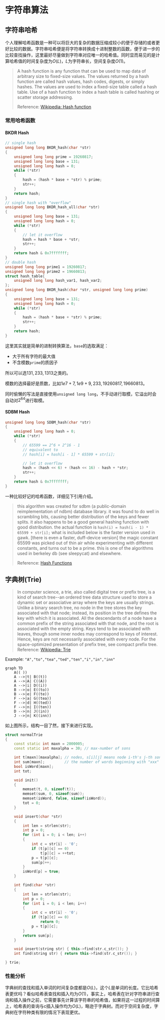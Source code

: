# 字符串算法

## 字符串哈希

个人理解哈希函数是一种可以将巨大的复杂的数据压缩成较小的便于存储的或者更好比较的数据。字符串哈希便是将字符串转换成十进制整数的函数，便于进一步的比较查找操作，这里最好尽量做到字符串对应唯一的哈希值。同时显而易见的是计算哈希值的时间复杂度为$O(L)$，$L$为字符串长，空间复杂度$O(1)$。

> A hash function is any function that can be used to map data of arbitrary size to fixed-size values. The values returned by a hash function are called hash values, hash codes, digests, or simply hashes. The values are used to index a fixed-size table called a hash table. Use of a hash function to index a hash table is called hashing or scatter storage addressing.
>
> Reference: [Wikipedia: Hash function](https://en.wikipedia.org/wiki/Hash_function)

### 常用哈希函数

#### BKDR Hash

```C++
// single hash
unsigned long long BKDR_hash(char *str)
{
    unsigned long long prime = 19260817;
    unsigned long long base = 131;
    unsigned long long hash = 0;
    while (*str)
    {
        hash = (hash * base + *str) % prime;
        str++;
    }
    return hash;
}
// single hash with "overflow"
unsigned long long BKDR_hash_ull(char *str)
{
    unsigned long long base = 131;
    unsigned long long hash = 0;
    while (*str)
    {
        // let it overflow
        hash = hash * base + *str;
        str++;
    }
    return hash & 0x7fffffff;
}
// double hash
unsigned long long prime1 = 19260817;
unsigned long long prime2 = 19660813;
struct hash_table{
    unsigned long long hash_var1, hash_var2;
};
unsigned long long BKDR_hash(char *str, unsigned long long prime)
{
    unsigned long long base = 131;
    unsigned long long hash = 0;
    while (*str)
    {
        hash = (hash * base + *str) % prime;
        str++;
    }
    return hash;
}
```

这里其实就是简单的进制转换算法，`base`的选取满足：

- 大于所有字符的最大值
- 不含模数`prime`的质因子

所以可以选$131, 233, 1313$之类的。

模数的选择最好是质数，比如$1e7+7,1e9+9,233,19260817,19660813$。

同时偷懒的写法是直接使用`unsigned long long`，不手动进行取模，它溢出时会自动对$2^{64}$进行取模。

#### SDBM Hash

```C++
unsigned long long SDBM_hash(char *str)
{
    unsigned long long hash = 0;
    while (*str)
    {
        // 65599 == 2^6 + 2^16 - 1
        // equivalent to
        // hash[i] = hash[i - 1] * 65599 + str[i];

        // let it overflow
        hash = (hash << 6) + (hash << 16) - hash + *str;
        str++;
    }
    return hash & 0x7fffffff;
}
```

一种比较好记的哈希函数，详细见下引用介绍。

> this algorithm was created for sdbm (a public-domain reimplementation of ndbm) database library. it was found to do well in scrambling bits, causing better distribution of the keys and fewer splits. it also happens to be a good general hashing function with good distribution. the actual function is `hash(i) = hash(i - 1) * 65599 + str[i];` what is included below is the faster version used in gawk. [there is even a faster, duff-device version] the magic constant 65599 was picked out of thin air while experimenting with different constants, and turns out to be a prime. this is one of the algorithms used in berkeley db (see sleepycat) and elsewhere.
>
> Reference: [Hash Functions](http://www.cse.yorku.ca/~oz/hash.html)

## 字典树(Trie)

> In computer science, a trie, also called digital tree or prefix tree, is a kind of search tree--an ordered tree data structure used to store a dynamic set or associative array where the keys are usually strings. Unlike a binary search tree, no node in the tree stores the key associated with that node; instead, its position in the tree defines the key with which it is associated. All the descendants of a node have a common prefix of the string associated with that node, and the root is associated with the empty string. Keys tend to be associated with leaves, though some inner nodes may correspond to keys of interest. Hence, keys are not necessarily associated with every node. For the space-optimized presentation of prefix tree, see compact prefix tree.
> Reference: [Wikipedia: Trie](https://en.wikipedia.org/wiki/Trie)

Example: `"A","to","tea","ted","ten","i","in","inn"`

```mermaid
graph TD
    A(( ))
    A -->|t| B((t))
    A -->|A| C((A))
    A -->|i| D((i))
    B -->|o| E((to))
    B -->|e| F((te))
    F -->|a| G((tea))
    F -->|d| H((ted))
    F -->|n| I((ten))
    D -->|n| J((in))
    J -->|n| K((inn))
```

如上图所示，结构一目了然，接下来进行实现。

```c++
struct normalTrie
{
    const static int maxn = 2000005;
    const static int maxalpha = 30; // max-number of sons

    int t[maxn][maxalpha]; // nodes, s[i][j] means node i-th's j-th son
    int sum[maxn];         // the number of words beginning with "xxx"
    bool isWord[maxn];
    int tot;

    void init()
    {
        memset(t, 0, sizeof(t));
        memset(sum, 0, sizeof(sum));
        memset(isWord, false, sizeof(isWord));
        tot = 0;
    }

    void insert(char *str)
    {
        int len = strlen(str);
        int p = 0;
        for (int i = 0; i < len; i++)
        {
            int c = str[i] - '0';
            if (t[p][c] == 0)
                t[p][c] = ++tot;
            p = t[p][c];
            sum[p]++;
        }
        isWord[p] = true;
    }

    int find(char *str)
    {
        int len = strlen(str);
        int p = 0;
        for (int i = 0; i < len; i++)
        {
            int c = str[i] - '0';
            if (t[p][c] == 0)
                return 0;
            p = t[p][c];
        }
        return sum[p];
    }

    void insert(string str) { this->find(str.c_str()); }
    int find(string str) { return this->find(str.c_str()); }

} trie;

```

### 性能分析

字典树的查找和插入单词的时间复杂度都是$O(L)$，这个$L$是单词的长度。它比哈希表更优吗？看似哈希表查找和插入均为$O(1)$，事实上，哈希表在针对字符串进行查询和插入操作之前，它需要事先计算该字符串的哈希值，如果将这一过程的时间算上，哈希表的查询与c插入操作均为$O(L)$，略逊于字典树。而对于空间复杂度，字典树在字符种类有限的情况下表现更优。
